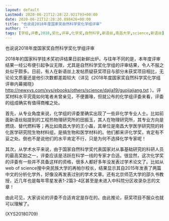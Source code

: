 ```yaml
---
layout: default
Lastmod: 2020-06-21T12:28:22.921793+00:00
date: 2020-06-21T12:28:20.898426+00:00
title: "也说说2018年度国家奖自然科学奖化学组评审"
author: ""
tags: [学组,评委,2018,奖化,评审,化学奖,自然科学,新语丝,南昌大学,science,新语丝]
---
```


也说说2018年度国家奖自然科学奖化学组评审

2018年的国家科学技术奖初评结果日前新鲜出炉。与往年不同的是，本年度评审结果一经公布便引起争议无限，尤其是自然科学奖化学组的评审结果，令人不服之处似乎颇多。日前，有人在新语丝上发帖质疑获奖项目与部分未获奖项目相比，无论论文质量还是他引次数都差距较大（详见《2018年度国家奖自然科学奖化学组评审内幕揭晓》http://newxys.com/xys/ebooks/others/science/dajia19/guojiajiang.txt ）。评奖材料水平究竟如何笔者未曾亲见，不便置喙，但就公布的化学组评委来看，评委的组成确实有值得商榷之处。

首先，从专业角度来说，化学组的评委里确实出现了一些非化学专业人士。比如前面新语丝贴提到的工程热物理研究所的田振玉，其人在物理研究所，其专业方向是燃烧、替代燃料等；再比如南昌大学的王小磊，其单位是南昌大学医学研究院的转化医学研究院生物材料组，是搞生物和医学材料的。他们都来评化学奖，肯定有不妥之处。倒也不是说他们的水平肯定不行，只是为何不选择化学专家呢！

其次，从学术水平来说，由于国家自然科学奖代表国家对从事基础研究的科研人员的最高奖励之一，评委应该是活跃在科学一线的专家才合适。很显然，这次化学奖的评委有一些并不具备这样的资格，很多人都好多年没发表过学术论文了。比如从web of science搜中央民族大学的再帕尔校长，结果显示其自2015年发表了两篇中文的分析化学外，好像没再发表过别的学术文章。还有北京师范大学的邵久书教授，近几年也是每年零星发表1-2篇3-4区甚至是未进入中科院分区收录杂志的文章！

由此可见，大家谈论的评委不合适肯定是存在的。由此推论，获奖项目不服众也就可以理解了。

(XYS20180709)

